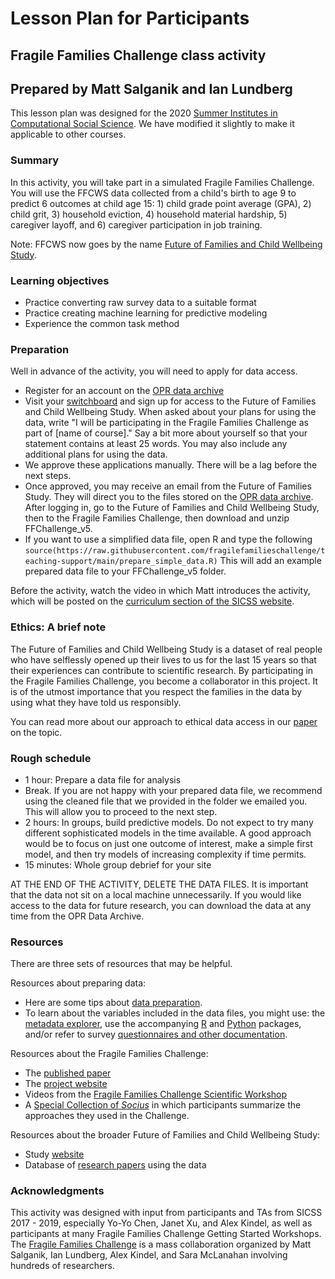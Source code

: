 # Lesson Plan for Participants
## Fragile Families Challenge class activity
## Prepared by Matt Salganik and Ian Lundberg

This lesson plan was designed for the 2020 [Summer Institutes in Computational Social Science](https://sicss.io/). We have modified it slightly to make it applicable to other courses.

### Summary

In this activity, you will take part in a simulated Fragile Families Challenge. You will use the FFCWS data collected from a child's birth to age 9 to predict 6 outcomes at child age 15: 1) child grade point average (GPA), 2) child grit, 3) household eviction, 4) household material hardship, 5) caregiver layoff, and 6) caregiver participation in job training.

Note: FFCWS now goes by the name [Future of Families and Child Wellbeing Study](https://ffcws.princeton.edu/news/ffcws-changes-name-future-families-and-child-wellbeing-study-0).

### Learning objectives

- Practice converting raw survey data to a suitable format
- Practice creating machine learning for predictive modeling
- Experience the common task method

### Preparation

Well in advance of the activity, you will need to apply for data access.

- Register for an account on the [OPR data archive](https://opr.princeton.edu/archive/restricted/Default.aspx)
- Visit your [switchboard](https://opr.princeton.edu/archive/restricted/Switchboard.aspx) and sign up for access to the Future of Families and Child Wellbeing Study. When asked about your plans for using the data, write "I will be participating in the Fragile Families Challenge as part of [name of course]." Say a bit more about yourself so that your statement contains at least 25 words. You may also include any additional plans for using the data.
- We approve these applications manually. There will be a lag before the next steps.
- Once approved, you may receive an email from the Future of Families Study. They will direct you to the files stored on the [OPR data archive](https://opr.princeton.edu/archive/restricted/Default.aspx). After logging in, go to the Future of Families and Child Wellbeing Study, then to the Fragile Families Challenge, then download and unzip FFChallenge_v5.
- If you want to use a simplified data file, open R and type the following
```source(https://raw.githubusercontent.com/fragilefamilieschallenge/teaching-support/main/prepare_simple_data.R)```
This will add an example prepared data file to your FFChallenge_v5 folder.

Before the activity, watch the video in which Matt introduces the activity, which will be posted on the [curriculum section of the SICSS website](https://compsocialscience.github.io/summer-institute/curriculum).

### Ethics: A brief note

The Future of Families and Child Wellbeing Study is a dataset of real people who have selflessly opened up their lives to us for the last 15 years so that their experiences can contribute to scientific research. By participating in the Fragile Families Challenge, you become a collaborator in this project. It is of the utmost importance that you respect the families in the data by using what they have told us responsibly.

You can read more about our approach to ethical data access in our [paper](https://doi.org/10.1177%2F2378023118813023) on the topic.

### Rough schedule

- 1 hour: Prepare a data file for analysis
- Break. If you are not happy with your prepared data file, we recommend using the cleaned file that we provided in the folder we emailed you. This will allow you to proceed to the next step.
- 2 hours: In groups, build predictive models. Do not expect to try many different sophisticated models in the time available. A good approach would be to focus on just one outcome of interest, make a simple first model, and then try models of increasing complexity if time permits.
- 15 minutes: Whole group debrief for your site

AT THE END OF THE ACTIVITY, DELETE THE DATA FILES. It is important that the data not sit on a local machine unnecessarily. If you would like access to the data for future research, you can download the data at any time from the OPR Data Archive.

### Resources

There are three sets of resources that may be helpful.

Resources about preparing data:
- Here are some tips about [data preparation](https://github.com/compsocialscience/summer-institute/blob/master/2020/materials/day5-mass-collaboration/activity/SICSS_FFC_datacleaning_tips.pdf).
- To learn about the variables included in the data files, you might use: the [metadata explorer](https://metadata.ffcws.princeton.edu/search), use the accompanying [R](https://cran.r-project.org/web/packages/ffmetadata/index.html) and [Python](https://github.com/fragilefamilieschallenge/ffmetadata-py) packages, and/or refer to survey [questionnaires and other documentation](https://ffcws.princeton.edu/data-and-documentation/public-data-documentation).

Resources about the Fragile Families Challenge:
- The [published paper](https://doi.org/10.1073/pnas.1915006117)
- The [project website](http://www.fragilefamilieschallenge.org/)
- Videos from the [Fragile Families Challenge Scientific Workshop](https://www.youtube.com/channel/UCjluzrRT8fqXCx3qHjQAb5A)
- A [Special Collection of _Socius_](https://journals.sagepub.com/topic/collections-srd/srd-1-fragile_families/srd) in which participants summarize the approaches they used in the Challenge.

Resources about the broader Future of Families and Child Wellbeing Study:
- Study [website](https://fragilefamilies.princeton.edu/)
- Database of [research papers](https://ffpubs.princeton.edu/) using the data

### Acknowledgments

This activity was designed with input from participants and TAs from SICSS 2017 - 2019, especially Yo-Yo Chen, Janet Xu, and Alex Kindel, as well as participants at many Fragile Families Challenge Getting Started Workshops. The [Fragile Families Challenge](https://doi.org/10.1073/pnas.1915006117) is a mass collaboration organized by Matt Salganik, Ian Lundberg, Alex Kindel, and Sara McLanahan involving hundreds of researchers.
